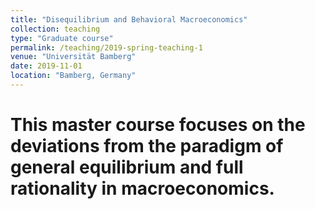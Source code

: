 ```yaml
---
title: "Disequilibrium and Behavioral Macroeconomics"
collection: teaching
type: "Graduate course"
permalink: /teaching/2019-spring-teaching-1
venue: "Universität Bamberg"
date: 2019-11-01
location: "Bamberg, Germany"
---
```


# This master course focuses on the deviations from the paradigm of general equilibrium and full rationality in macroeconomics. 